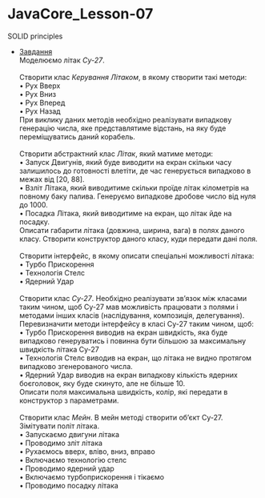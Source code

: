 # JavaCore_Lesson-07
SOLID principles

* [Завдання](https://github.com/AlexeyDolgov/JavaCore_Lesson-07/tree/master/JavaCore_Lesson-07/src/ua/lviv/lgs/task7)<br>
Моделюємо літак <i>Су-27</i>.<br><br>
Створити клас <i>Керування Літаком</i>, в якому створити такі методи:<br>
• Рух Вверх<br>
• Рух Вниз<br>
• Рух Вперед<br>
• Рух Назад<br>
При виклику даних методів необхідно реалізувати випадкову генерацію числа, яке представлятиме відстань, на яку буде переміщуватись
даний корабель.<br><br>
Створити абстрактний клас <i>Літак</i>, який матиме методи:<br>
• Запуск Двигунів, який буде виводити на екран скільки часу залишилось до готовності влетіти, де час генерується випадково в межах
від [20, 88].<br>
• Взліт Літака, який виводитиме скільки проїде літак кілометрів на повному баку палива. Генеруємо випадкове дробове число від нуля
до 1000.<br>
• Посадка Літака, який виводитиме на екран, що літак йде на посадку.<br>
Описати габарити літака (довжина, ширина, вага) в полях даного класу. Створити конструктор даного класу, куди передати дані поля.<br><br>
Створити інтерфейс, в якому описати спеціальні можливості літака:<br>
• Турбо Прискорення<br>
• Технологія Стелс<br>
• Ядерний Удар<br><br>
Створити клас <i>Су-27</i>. Необхідно реалізувати зв’язок між класами таким чином, щоб Су-27 мав можливість працювати з полями і
методами інших класів (наслідування, композиція, делегування).<br>
Перевизначити методи інтерфейсу в класі Су-27 таким чином, щоб:<br>
• Турбо Прискорення виводив на екран швидкість, яка буде випадково генеруватись і повинна бути більшою за максимальну швидкість
літака Су-27<br>
• Технологія Стелс виводив на екран, що літака не видно протягом випадково згенерованого числа.<br>
• Ядерний Удар виводив на екран випадкову кількість ядерних боєголовок, яку буде скинуто, але не більше 10.<br>
Описати поля максимальна швидкість, колір, які передати в конструктор з параметрами.<br><br>
Створити клас <i>Мейн</i>. В мейн методі створити об’єкт Су-27. Зімітувати політ літака.<br>
• Запускаємо двигуни літака<br>
• Проводимо зліт літака<br>
• Рухаємось вверх, вліво, вниз, вправо<br>
• Включаємо технологію стелс<br>
• Проводимо ядерний удар<br>
• Включаємо турбоприскорення і тікаємо<br>
• Проводимо посадку літака<br><br>

